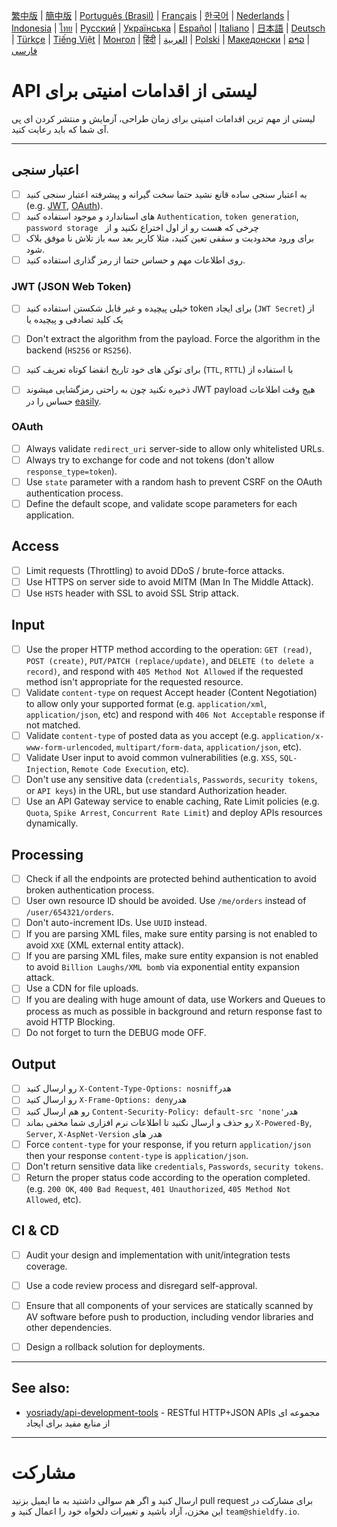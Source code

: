 [繁中版](./README-tw.md) | [簡中版](./README-zh.md) | [Português (Brasil)](./README-pt_BR.md) | [Français](./README-fr.md) | [한국어](./README-ko.md) | [Nederlands](./README-nl.md) | [Indonesia](./README-id.md) | [ไทย](./README-th.md) | [Русский](./README-ru.md) | [Українська](./README-uk.md) | [Español](./README-es.md) | [Italiano](./README-it.md) | [日本語](./README-ja.md) | [Deutsch](./README-de.md) | [Türkçe](./README-tr.md) | [Tiếng Việt](./README-vi.md) | [Монгол](./README-mn.md) | [हिंदी](./README-hi.md) | [العربية](./README-ar.md) | [Polski](./README-pl.md) | [Македонски](.README-mk.md) | [ລາວ](./README-lo.md) | [فارسی](./README-fa.md)


# API لیستی از اقدامات امنیتی برای
لیستی از مهم ترین اقدامات امنیتی برای زمان طراحی، آزمایش و منتشر کردن ای پی آی شما که باید رعایت کنید.

---

## اعتبار سنجی
- [ ] به اعتبار سنجی ساده قانع نشید حتما سخت گیرانه و پیشرفته اعتبار سنجی کنید  (e.g. [JWT](https://jwt.io/), [OAuth](https://oauth.net/)).
- [ ] های استاندارد و موجود استفاده کنید `Authentication`, `token generation`,  `password storage ` چرخی که هست رو از اول اختراع نکنید و از   
- [ ] برای ورود محدودیت و سقفی تعین کنید، مثلا کاربر بعد سه باز تلاش نا موفق بلاک شود.
- [ ] روی اطلاعات مهم و حساس حتما از رمز گذاری استفاده کنید.

### JWT (JSON Web Token)
- [ ] خیلی پیچیده و غیر قابل شکستن استفاده کنید token برای ایجاد (`JWT Secret`) از یک کلید تصادفی و پیچیده یا  
- [ ] Don't extract the algorithm from the payload. Force the algorithm in the backend (`HS256` or `RS256`).
- [ ] برای توکن های خود تاریخ انقضا کوتاه تعریف کنید (`TTL`, `RTTL`) با استفاده از    
- [ ] ذخیره نکنید چون به راحتی رمزگشایی میشوند JWT payload هیچ وقت اطلاعات حساس را در  [easily](https://jwt.io/#debugger-io).



### OAuth
- [ ] Always validate `redirect_uri` server-side to allow only whitelisted URLs.
- [ ] Always try to exchange for code and not tokens (don't allow `response_type=token`).
- [ ] Use `state` parameter with a random hash to prevent CSRF on the OAuth authentication process.
- [ ] Define the default scope, and validate scope parameters for each application.

## Access
- [ ] Limit requests (Throttling) to avoid DDoS / brute-force attacks.
- [ ] Use HTTPS on server side to avoid MITM (Man In The Middle Attack).
- [ ] Use `HSTS` header with SSL to avoid SSL Strip attack.

## Input
- [ ] Use the proper HTTP method according to the operation: `GET (read)`, `POST (create)`, `PUT/PATCH (replace/update)`, and `DELETE (to delete a record)`, and respond with `405 Method Not Allowed` if the requested method isn't appropriate for the requested resource.
- [ ] Validate `content-type` on request Accept header (Content Negotiation) to allow only your supported format (e.g. `application/xml`, `application/json`, etc) and respond with `406 Not Acceptable` response if not matched.
- [ ] Validate `content-type` of posted data as you accept (e.g. `application/x-www-form-urlencoded`, `multipart/form-data`, `application/json`, etc).
- [ ] Validate User input to avoid common vulnerabilities (e.g. `XSS`, `SQL-Injection`, `Remote Code Execution`, etc).
- [ ] Don't use any sensitive data (`credentials`, `Passwords`, `security tokens`, or `API keys`) in the URL, but use standard Authorization header.
- [ ] Use an API Gateway service to enable caching, Rate Limit policies (e.g. `Quota`, `Spike Arrest`, `Concurrent Rate Limit`) and deploy APIs resources dynamically.

## Processing
- [ ] Check if all the endpoints are protected behind authentication to avoid broken authentication process.
- [ ] User own resource ID should be avoided. Use `/me/orders` instead of `/user/654321/orders`.
- [ ] Don't auto-increment IDs. Use `UUID` instead.
- [ ] If you are parsing XML files, make sure entity parsing is not enabled to avoid `XXE` (XML external entity attack).
- [ ] If you are parsing XML files, make sure entity expansion is not enabled to avoid `Billion Laughs/XML bomb` via exponential entity expansion attack.
- [ ] Use a CDN for file uploads.
- [ ] If you are dealing with huge amount of data, use Workers and Queues to process as much as possible in background and return response fast to avoid HTTP Blocking.
- [ ] Do not forget to turn the DEBUG mode OFF.

## Output
- [ ] رو ارسال کنید `X-Content-Type-Options: nosniff`هدر 
- [ ] رو ارسال کنید `X-Frame-Options: deny`هدر  
- [ ] رو هم ارسال کنید `Content-Security-Policy: default-src 'none'`هدر
- [ ] رو حذف و ارسال نکنید تا اطلاعات نرم افزاری شما مخفی بماند `X-Powered-By`, `Server`, `X-AspNet-Version` هدر های 
- [ ] Force `content-type` for your response, if you return `application/json` then your response `content-type` is `application/json`.
- [ ] Don't return sensitive data like `credentials`, `Passwords`, `security tokens`.
- [ ] Return the proper status code according to the operation completed. (e.g. `200 OK`, `400 Bad Request`, `401 Unauthorized`, `405 Method Not Allowed`, etc).

## CI & CD
- [ ] Audit your design and implementation with unit/integration tests coverage.
- [ ] Use a code review process and disregard self-approval.
- [ ] Ensure that all components of your services are statically scanned by AV software before push to production, including vendor libraries and other dependencies.
- [ ] Design a rollback solution for deployments.


---

## See also:
- [yosriady/api-development-tools](https://github.com/yosriady/api-development-tools) - RESTful HTTP+JSON APIs مجموعه ای از منابع مفید برای ایجاد 



---

# مشارکت
ارسال کنید و اگر هم سوالی داشتید به ما ایمیل بزنید pull request برای مشارکت در این مخزن، آزاد باشید و تغییرات دلخواه خود را اعمال کنید و 
`team@shieldfy.io`.

